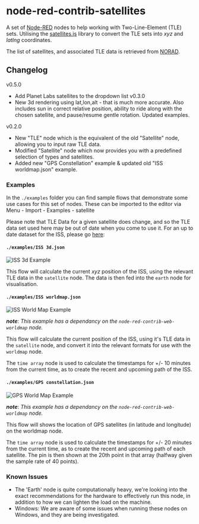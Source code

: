 node-red-contrib-satellites
===========================

A set of <a href="http://nodered.org" target="new">Node-RED</a> nodes to help working with Two-Line-Element (TLE) sets. Utilising the <a href="https://github.com/shashwatak/satellite-js">satellites.js</a> library to convert the TLE sets into <i>xyz</i> and <i>latlng</i> coordinates.

The list of satellites, and associated TLE data is retrieved from [NORAD](https://www.celestrak.com/NORAD/elements/).

## Changelog

v0.5.0
 - Add Planet Labs satellites to the dropdown list
v0.3.0
  - New 3d rendering using lat,lon,alt - that is much more accurate. Also includes sun in correct relative position, ability to ride along with the chosen satellite, and pause/resume gentle rotation. Updated examples.

v0.2.0
  - New "TLE" node which is the equivalent of the old "Satellite" node, allowing you to input raw TLE data.
  - Modified "Satellite" node which now provides you with a predefined selection of types and satellites.
  - Added new "GPS Constellation" example & updated old "ISS worldmap.json" example.

### Examples
In the `./examples` folder you can find sample flows that demonstrate some use cases for this set of nodes. These can be imported to the editor via Menu - Import - Examples - satellite

Please note that TLE Data for a given satellite does change, and so the TLE data set used here may be out of date when you come to use it. For an up to date dataset for the ISS, please go [here](https://www.celestrak.com/NORAD/elements/stations.txt):

#### `./examples/ISS 3d.json`

![ISS 3d Example](./screenshots/iss3d.png "ISS - 3d Example")

This flow will calculate the current *xyz* position of the ISS, using the relevant TLE data in the `satellite` node. The data is then fed into the `earth` node for visualisation.

#### `./examples/ISS worldmap.json`

![ISS World Map Example](./screenshots/iss-worldmap.png "ISS - World Map Example")

***note***: *This example has a dependancy on the `node-red-contrib-web-worldmap` node.*

This flow will calculate the current position of the ISS, using it's TLE data in the `satellite` node, and convert it into the relevant formats for use with the `worldmap` node.

The `time array` node is used to calculate the timestamps for +/- 10 minutes from the current time, as to create the recent and upcoming path of the ISS.

#### `./examples/GPS constellation.json`

![GPS World Map Example](./screenshots/gps-constellation.png "GPS - World Map Example")

***note***: *This example has a dependancy on the `node-red-contrib-web-worldmap` node.*

This flow will shows the location of GPS satellites (in latitude and longitude) on the worldmap node.

The `time array` node is used to calculate the timestamps for +/- 20 minutes from the current time, as to create the recent and upcoming path of each satellite. The pin is then shown at the 20th point in that array (halfway given the sample rate of 40 points).

### Known Issues

- The 'Earth' node is quite computationally heavy, we're looking into the exact recommendations for the hardware to effectively run this node, in addition to how we can lighten the load on the machine.
- Windows: We are aware of some issues when running these nodes on Windows, and they are being investigated.
